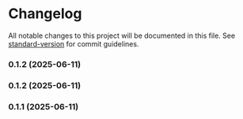 # Changelog

All notable changes to this project will be documented in this file. See [standard-version](https://github.com/conventional-changelog/standard-version) for commit guidelines.

### 0.1.2 (2025-06-11)

### 0.1.2 (2025-06-11)

### 0.1.1 (2025-06-11)
